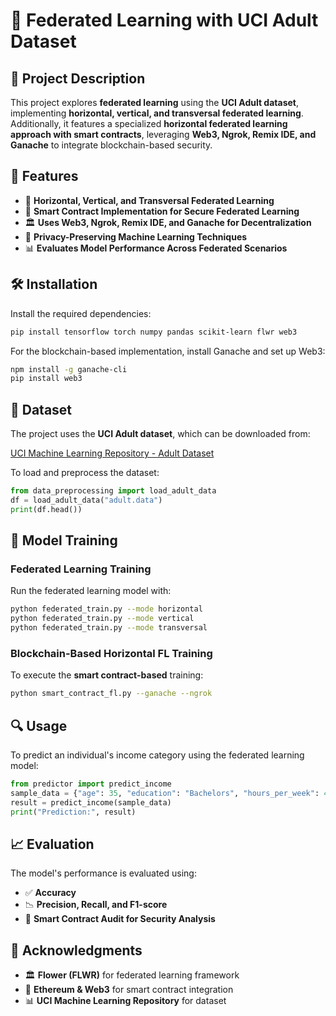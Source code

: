 # 🤖 Federated Learning with UCI Adult Dataset

## 📌 Project Description
This project explores **federated learning** using the **UCI Adult dataset**, implementing **horizontal, vertical, and transversal federated learning**. Additionally, it features a specialized **horizontal federated learning approach with smart contracts**, leveraging **Web3, Ngrok, Remix IDE, and Ganache** to integrate blockchain-based security.

## 🚀 Features
- 🔄 **Horizontal, Vertical, and Transversal Federated Learning**
- 🔗 **Smart Contract Implementation for Secure Federated Learning**
- 🏛 **Uses Web3, Ngrok, Remix IDE, and Ganache for Decentralization**
- 🔬 **Privacy-Preserving Machine Learning Techniques**
- 📊 **Evaluates Model Performance Across Federated Scenarios**

## 🛠 Installation
Install the required dependencies:

```bash
pip install tensorflow torch numpy pandas scikit-learn flwr web3
```

For the blockchain-based implementation, install Ganache and set up Web3:

```bash
npm install -g ganache-cli
pip install web3
```

## 📂 Dataset
The project uses the **UCI Adult dataset**, which can be downloaded from:

[UCI Machine Learning Repository - Adult Dataset](https://archive.ics.uci.edu/ml/machine-learning-databases/adult/adult.data)

To load and preprocess the dataset:

```python
from data_preprocessing import load_adult_data
df = load_adult_data("adult.data")
print(df.head())
```

## 🎯 Model Training
### Federated Learning Training
Run the federated learning model with:

```bash
python federated_train.py --mode horizontal
python federated_train.py --mode vertical
python federated_train.py --mode transversal
```

### Blockchain-Based Horizontal FL Training
To execute the **smart contract-based** training:

```bash
python smart_contract_fl.py --ganache --ngrok
```

## 🔍 Usage
To predict an individual's income category using the federated learning model:

```python
from predictor import predict_income
sample_data = {"age": 35, "education": "Bachelors", "hours_per_week": 40}
result = predict_income(sample_data)
print("Prediction:", result)
```

## 📈 Evaluation
The model's performance is evaluated using:
- ✅ **Accuracy**
- 📉 **Precision, Recall, and F1-score**
- 🔗 **Smart Contract Audit for Security Analysis**

## 🙌 Acknowledgments
- 🏛 **Flower (FLWR)** for federated learning framework
- 🔗 **Ethereum & Web3** for smart contract integration
- 📊 **UCI Machine Learning Repository** for dataset
